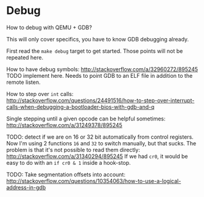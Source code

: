 # Debug

How to debug with QEMU + GDB?

This will only cover specifics, you have to know GDB debugging already.

First read the `make debug` target to get started. Those points will not be repeated here.

How to have debug symbols: <http://stackoverflow.com/a/32960272/895245> TODO implement here. Needs to point GDB to an ELF file in addition to the remote listen.

How to step over `int` calls: <http://stackoverflow.com/questions/24491516/how-to-step-over-interrupt-calls-when-debugging-a-bootloader-bios-with-gdb-and-q>

Single stepping until a given opcode can be helpful sometimes: <http://stackoverflow.com/a/31249378/895245>

TODO: detect if we are on 16 or 32 bit automatically from control registers. Now I'm using 2 functions `16` and `32` to switch  manually, but that sucks. The problem is that it's not possible to read them directly: <http://stackoverflow.com/a/31340294/895245> If we had `cr0`, it would be easy to do with an `if cr0 & 1` inside a hook-stop.

TODO: Take segmentation offsets into account: <http://stackoverflow.com/questions/10354063/how-to-use-a-logical-address-in-gdb>
